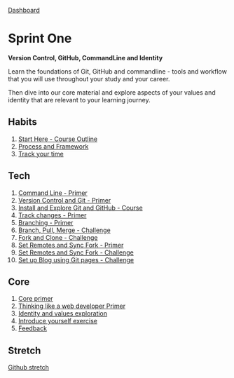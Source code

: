 [Dashboard](../README.md)

# Sprint One

__Version Control, GitHub, CommandLine and Identity__

Learn the foundations of Git, GitHub and commandline - tools and workflow that you will use throughout your study and your career. 

Then dive into our core material and explore aspects of your values and identity that are relevant to your learning journey. 


## Habits 
1. [Start Here - Course Outline](/resources/course-outline.md)   
2. [Process and Framework](/resources/writing-solutions.md)  
3. [Track your time](/resources/track-time-toggl.md)   

## Tech
1. [Command Line - Primer](command-line-primer.md)  
2. [Version Control and Git - Primer](git-version-control-primer.md)  
3. [Install and Explore Git and GitHub - Course](git-install-and-exploration-course.md)  
4. [Track changes - Primer](git-track-changes-primer.md)  
5. [Branching - Primer](git-branch-primer.md)  
6. [Branch, Pull, Merge - Challenge](git-branching-challenge.md)  
7. [Fork and Clone - Challenge](git-github-fork-clone-challenge.md)  
8. [Set Remotes and Sync Fork - Primer](git-remote-fork-merge-primer.md)  
9. [Set Remotes and Sync Fork - Challenge](git-remote-sync-fork-challenge.md)  
10. [Set up Blog using Git pages - Challenge](git-new-repo-github-pages-blog.md)  



## Core
1. [Core primer](core-primer.md)  
2. [Thinking like a web developer Primer](think-like-a-programmer-primer.md)  
3. [Identity and values exploration](core-identity-and-values.md)  
4. [Introduce yourself exercise](core-introduce-yourself.md)  
5. [Feedback](../resources/feedback.md)  

## Stretch
[Github stretch](git-stretch-error-msgs.md)  
